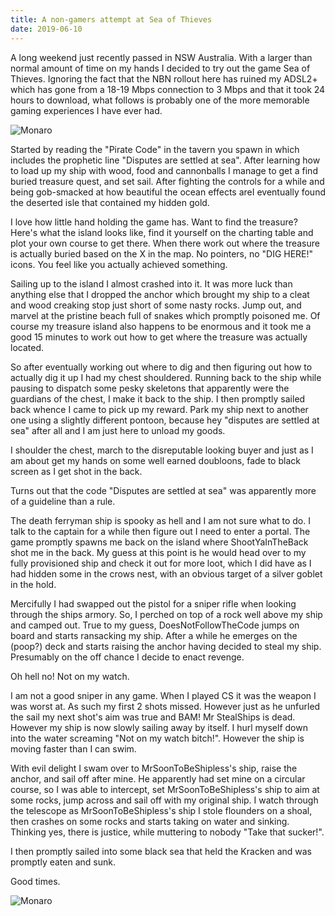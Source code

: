 ```yaml
---
title: A non-gamers attempt at Sea of Thieves
date: 2019-06-10
---
```


A long weekend just recently passed in NSW Australia. With a larger than normal amount of time on my hands I decided to try out the game Sea of Thieves. Ignoring the fact that the NBN rollout here has ruined my ADSL2+ which has gone from a 18-19 Mbps connection to 3 Mbps and that it took 24 hours to download, what follows is probably one of the more memorable gaming experiences I have ever had.

![Monaro](/static/sea-of-thieves.jpg)

Started by reading the "Pirate Code" in the tavern you spawn in which includes the prophetic line "Disputes are settled at sea". After learning how to load up my ship with wood, food and cannonballs I manage to get a find buried treasure quest, and set sail. After fighting the controls for a while and being gob-smacked at how beautiful the ocean effects areI eventually found the deserted isle that contained my hidden gold. 

I love how little hand holding the game has. Want to find the treasure? Here's what the island looks like, find it yourself on the charting table and plot your own course to get there. When there work out where the treasure is actually buried based on the X in the map. No pointers, no "DIG HERE!" icons. You feel like you actually achieved something.

Sailing up to the island I almost crashed into it. It was more luck than anything else that I dropped the anchor which brought my ship to a cleat and wood creaking stop just short of some nasty rocks. Jump out, and marvel at the pristine beach full of snakes which promptly poisoned me. Of course my treasure island also happens to be enormous and it took me a good 15 minutes to work out how to get where the treasure was actually located.

So after eventually working out where to dig and then figuring out how to actually dig it up I had my chest shouldered. Running back to the ship while pausing to dispatch some pesky skeletons that apparently were the guardians of the chest, I make it back to the ship. I then promptly sailed back whence I came to pick up my reward. Park my ship next to another one using a slightly different pontoon, because hey "disputes are settled at sea" after all and I am just here to unload my goods.

I shoulder the chest, march to the disreputable looking buyer and just as I am about get my hands on some well earned doubloons, fade to black screen as I get shot in the back.

Turns out that the code "Disputes are settled at sea" was apparently more of a guideline than a rule.

The death ferryman ship is spooky as hell and I am not sure what to do. I talk to the captain for a while then figure out I need to enter a portal. The game promptly spawns me back on the island where ShootYaInTheBack shot me in the back. My guess at this point is he would head over to my fully provisioned ship and check it out for more loot, which I did have as I had hidden some in the crows nest, with an obvious target of a silver goblet in the hold.

Mercifully I had swapped out the pistol for a sniper rifle when looking through the ships armory. So, I perched on top of a rock well above my ship and camped out. True to my guess, DoesNotFollowTheCode jumps on board and starts ransacking my ship. After a while he emerges on the (poop?) deck and starts raising the anchor having decided to steal my ship. Presumably on the off chance I decide to enact revenge. 

Oh hell no! Not on my watch.

I am not a good sniper in any game. When I played CS it was the weapon I was worst at. As such my first 2 shots missed. However just as he unfurled the sail my next shot's aim was true and BAM! Mr StealShips is dead. However my ship is now slowly sailing away by itself. I hurl myself down into the water screaming "Not on my watch bitch!". However the ship is moving faster than I can swim.

With evil delight I swam over to MrSoonToBeShipless's ship, raise the anchor, and sail off after mine. He apparently had set mine on a circular course, so I was able to intercept, set MrSoonToBeShipless's ship to aim at some rocks, jump across and sail off with my original ship. I watch through the telescope as MrSoonToBeShipless's ship I stole flounders on a shoal, then crashes on some rocks and starts taking on water and sinking. Thinking yes, there is justice, while muttering to nobody "Take that sucker!".

I then promptly sailed into some black sea that held the Kracken and was promptly eaten and sunk.

Good times.

![Monaro](/static/sea-of-thieves.png)